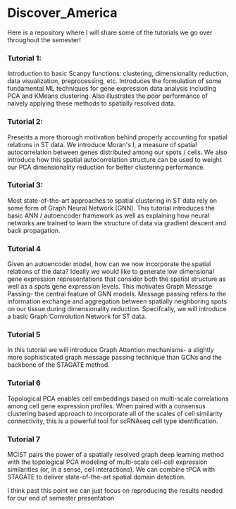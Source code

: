 # Discover_America
Here is a repository where I will share some of the tutorials we go over throughout the semester! 

### Tutorial 1:
Introduction to basic Scanpy functions: clustering, dimensionality reduction, data visualization, preprocessing, etc. Introduces the formulation of some fundamental ML techniques for gene expression data analysis including PCA and KMeans clustering. Also illustrates the poor performance of naively applying these methods to spatially resolved data.

### Tutorial 2:
Presents a more thorough motivation behind properly accounting for spatial relations in ST data. We introduce Moran's I, a measure of spatial autocorrelation between genes distributed among our spots / cells. We also introduce how this spatial autocorrelation structure can be used to weight our PCA dimensionality reduction for better clustering performance. 

### Tutorial 3:
Most state-of-the-art approaches to spatial clustering in ST data rely on some form of Graph Neural Network (GNN). This tutorial introduces the basic ANN / autoencoder framework as well as explaining how neural networks are trained to learn the structure of data via gradient descent and back propagation. 

### Tutorial 4
Given an autoencoder model, how can we now incorporate the spatial relations of the data? Ideally we would like to generate low dimensional gene expression representations that consider both the spatial structure as well as a spots gene expression levels. This motivates Graph Message Passing- the central feature of GNN models. Message passing refers to the information exchange and aggregation between spatially neighboring spots on our tissue during dimensionality reduction. Specifcally, we will introduce a basic Graph Convolution Network for ST data. 

### Tutorial 5
In this tutorial we will introduce Graph Attention mechanisms- a slightly more sophisticated graph message passing technique than GCNs and the backbone of the STAGATE method. 

### Tutorial 6
Topological PCA enables cell embeddings based on multi-scale correlations among cell gene expression profiles. When paired with a consensus clustering based approach to incorporate all of the scales of cell similarity connectivity, this is a powerful tool for scRNAseq cell type identification. 

### Tutorial 7
MCIST pairs the power of a spatially resolved graph deep learning method with the topological PCA modeling of multi-scale cell-cell expression similarities (or, in a sense, cell interactions). We can combine tPCA with STAGATE to deliver state-of-the-art spatial domain detection. 

I think past this point we can just focus on reproducing the results needed for our end of semester presentation
